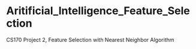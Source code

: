 # Aritificial_Intelligence_Feature_Selection
CS170 Project 2, Feature Selection with Nearest Neighbor Algorithm
